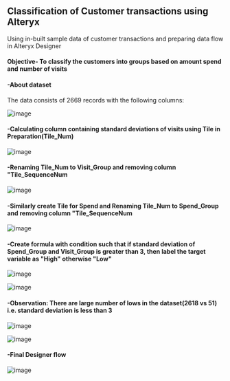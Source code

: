 ## Classification of Customer transactions using Alteryx
Using in-built sample data of customer transactions and preparing data flow in Alteryx Designer

#### Objective- To classify the customers into groups based on amount spend and number of visits

#### -About dataset

The data consists of 2669 records with the following columns:

![image](https://user-images.githubusercontent.com/80466173/113136312-db50cd00-9240-11eb-88b0-220af3770762.png)


#### -Calculating column containing standard deviations of visits using Tile in Preparation(Tile_Num)

![image](https://user-images.githubusercontent.com/80466173/113137126-bdd03300-9241-11eb-985d-376c62ebb3e1.png)


#### -Renaming Tile_Num to Visit_Group and removing column "Tile_SequenceNum

![image](https://user-images.githubusercontent.com/80466173/113137460-33d49a00-9242-11eb-8322-367afff2d0b8.png)

#### -Similarly create Tile for Spend and Renaming Tile_Num to Spend_Group and removing column "Tile_SequenceNum

![image](https://user-images.githubusercontent.com/80466173/113137912-c5dca280-9242-11eb-994c-41d95d0c8991.png)

#### -Create formula with condition such that if standard deviation of Spend_Group and Visit_Group is greater than 3, then label the target variable as "High" otherwise "Low"

![image](https://user-images.githubusercontent.com/80466173/113144818-50c19b00-924b-11eb-9cdc-f1dcbf2e47e2.png)


![image](https://user-images.githubusercontent.com/80466173/113144866-60d97a80-924b-11eb-8984-c8b8f8e442e4.png)


#### -Observation: There are large number of lows in the dataset(2618 vs 51) i.e. standard deviation is less than 3

![image](https://user-images.githubusercontent.com/80466173/113145533-291f0280-924c-11eb-9de6-c384374d0e5a.png)

![image](https://user-images.githubusercontent.com/80466173/113145586-39cf7880-924c-11eb-9cde-d30bb0035568.png)



#### -Final Designer flow

![image](https://user-images.githubusercontent.com/80466173/113145683-58357400-924c-11eb-918f-362e15b07cb0.png)

